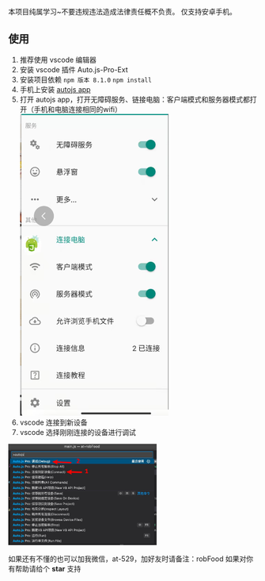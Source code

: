 本项目纯属学习~不要违规违法造成法律责任概不负责。
仅支持安卓手机。
## 使用
1. 推荐使用 vscode 编辑器
2. 安装 vscode 插件 Auto.js-Pro-Ext
3. 安装项目依赖
	`npm 版本 8.1.0`
	`npm install`
4. 手机上安装 [autojs app](https://autojspro-apk-1252460104.cos.ap-guangzhou.myqcloud.com/autojspro8.0-latest.apk)
5. 打开 autojs app，打开无障碍服务、链接电脑：客户端模式和服务器模式都打开（手机和电脑连接相同的wifi）<img src="./assets/autojs.png" width="300">
6. vscode 连接到新设备
7. vscode 选择刚刚连接的设备进行调试
<img src="./assets/vscode-autojs.jpeg" width="300">

如果还有不懂的也可以加我微信，at-529，加好友时请备注：robFood
如果对你有帮助请给个 **star** 支持